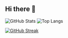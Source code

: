 ## Hi there 👋
![GitHub Stats](https://github-readme-stats.vercel.app/api?username=Stefan2114&show_icons=true&theme=tokyonight)
![Top Langs](https://github-readme-stats.vercel.app/api/top-langs/?username=Stefan2114&layout=compact)

[![GitHub Streak](https://streak-stats.demolab.com?user=Stefan2114&theme=tokyonight)](https://git.io/streak-stats)

<!--
**Stefan2114/Stefan2114** is a ✨ _special_ ✨ repository because its `README.md` (this file) appears on your GitHub profile.

Here are some ideas to get you started:

- 🔭 I’m currently working on ...
- 🌱 I’m currently learning ...
- 👯 I’m looking to collaborate on ...
- 🤔 I’m looking for help with ...
- 💬 Ask me about ...
- 📫 How to reach me: ...
- 😄 Pronouns: ...
- ⚡ Fun fact: ...
-->
